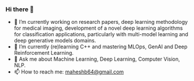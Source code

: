 ### Hi there :wave:

- 🔭 I’m currently working on research papers, deep learning methodology for medical imaging, development of a novel deep learning algorithms for classification applications, particularly with multi-model learning and deep generative models domains.
- 🌱 I’m currently (re)learning C++ and mastering MLOps, GenAI and Deep Reinforcement Learning.
- 💬 Ask me about Machine Learning, Deep Learning, Computer Vision, NLP.
- 📫 How to reach me: maheshb64@gmail.com

<!--
**Mahesh-Bhume-ML/Mahesh-Bhume-ML** is a ✨ _special_ ✨ repository because its `README.md` (this file) appears on your GitHub profile.

Here are some ideas to get you started:

- 🔭 I’m currently working on research papers on deep learning methodology for cardiovascular imaging, development of a novel deep learning algorithms (deep generative models).
- 🌱 I’m currently (re)learning C++ and mastering MLOps, GenAI and Deep Reinforcement Learning.
- 💬 Ask me about Machine Learning, Deep Learning, Computer Vision, NLP
- 📫 How to reach me: maheshb64@gmail.com
-->
